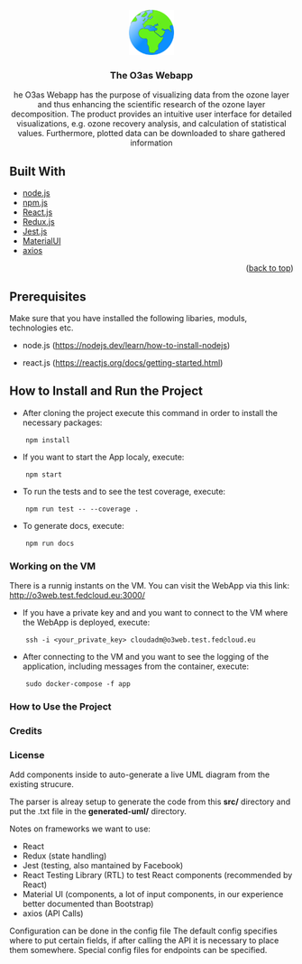 <div id="top"></div>


<!-- PROJECT LOGO -->
<br />
<div align="center">
  <a href="https://git.scc.kit.edu/synergy.o3as/o3webapp/-/blob/issue_readMe_%2365">
    <img src="public/O3asWepAppIcon.png" alt="Logo" width="80" height="80">
  </a>

<h3 align="center">The O3as Webapp</h3>

  <p align="center">
    he O3as Webapp has the purpose of visualizing data from the ozone layer
    and thus enhancing the scientific research of the ozone layer decomposition.
    The product provides an intuitive user interface for detailed visualizations,
    e.g. ozone recovery analysis, and calculation of statistical values. Furthermore, plotted data can be downloaded to share gathered information
  </p>
</div>

## Built With

- [node.js](https://nodejs.org/en/)
- [npm.js](https://www.npmjs.com/)
- [React.js](https://reactjs.org/)
- [Redux.js](https://redux.js.org/)
- [Jest.js](https://jestjs.io/)
- [MaterialUI](https://mui.com/)
- [axios](https://axios-http.com/docs/intro)

<p align="right">(<a href="#top">back to top</a>)</p>

## Prerequisites

Make sure that you have installed the following libaries, moduls, technologies etc.

- node.js (https://nodejs.dev/learn/how-to-install-nodejs)

- react.js (https://reactjs.org/docs/getting-started.html)

## How to Install and Run the Project

- After cloning the project execute this command in order to install the necessary packages:

```
    npm install
```

- If you want to start the App localy, execute:

```
    npm start
```

- To run the tests and to see the test coverage, execute:

```
    npm run test -- --coverage .
```

- To generate docs, execute:

```
    npm run docs
```

### Working on the VM

There is a runnig instants on the VM. You can visit the WebApp via this link: http://o3web.test.fedcloud.eu:3000/

- If you have a private key and and you want to connect to the VM where the WebApp is deployed, execute:

```
    ssh -i <your_private_key> cloudadm@o3web.test.fedcloud.eu
```

- After connecting to the VM and you want to see the logging of the application, including messages from the container, execute:

```
    sudo docker-compose -f app
```

### How to Use the Project

### Credits

### License

Add components inside to auto-generate a live UML diagram from the existing strucure.

The parser is alreay setup to generate the code from this **src/** directory and put the .txt file in the **generated-uml/** directory.

Notes on frameworks we want to use:

- React
- Redux (state handling)
- Jest (testing, also mantained by Facebook)
- React Testing Library (RTL) to test React components (recommended by React)
- Material UI (components, a lot of input components, in our experience better documented than Bootstrap)
- axios (API Calls)

Configuration can be done in the config file
The default config specifies where to put certain fields, if after calling the API it is necessary to place them somewhere.
Special config files for endpoints can be specified.
